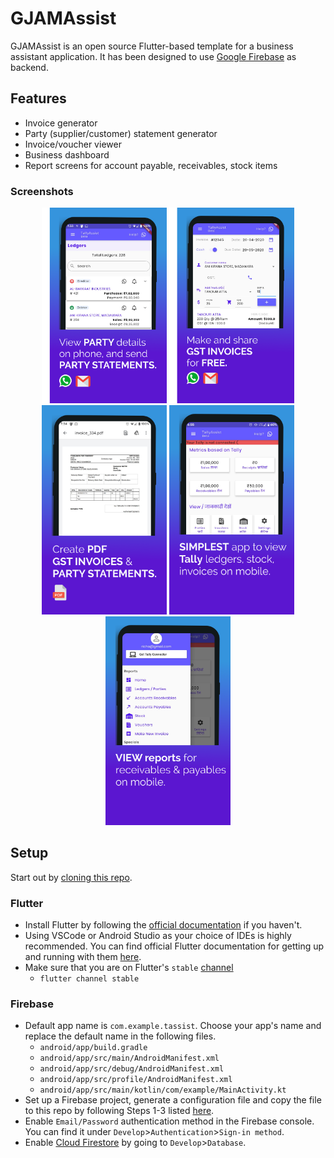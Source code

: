 # GJAMAssist

GJAMAssist is an open source Flutter-based template for a business assistant application. It has been designed to use [Google Firebase](firebase.google.com/) as backend.


## Features

- Invoice generator
- Party (supplier/customer) statement generator
- Invoice/voucher viewer
- Business dashboard
- Report screens for account payable, receivables, stock items

### Screenshots

<p align="center">
    <img src="https://github.com/Japangor/GJAM-ASSIST/blob/main/assets/images/PS-2.png" alt="Ledger statements" width="200"/>
    <img src="https://github.com/Japangor/GJAM-ASSIST/blob/main/assets/images/PS-1.png" alt="GST Invoices" width="200"/>
    <img src="https://github.com/Japangor/GJAM-ASSIST/blob/main/assets/images/PS-3.png" alt="Invoice PDFs" width="200"/>
    <img src="https://github.com/Japangor/GJAM-ASSIST/blob/main/assets/images/PS-4.png" alt="Dashboard" width="200"/>
    <img src="https://github.com/Japangor/GJAM-ASSIST/blob/main/assets/images/PS-5.png" alt="Menu" width="200"/>
</p>

## Setup

Start out by [cloning this repo](https://docs.github.com/en/github/creating-cloning-and-archiving-repositories/cloning-a-repository).

### Flutter

- Install Flutter by following the [official documentation](https://flutter.dev/docs/get-started/install) if you haven't.
- Using VSCode or Android Studio as your choice of IDEs is highly recommended. You can find official Flutter documentation for getting up and running with them [here](https://flutter.dev/docs/development/tools).
- Make sure that you are on Flutter's `stable` [channel](https://flutter.dev/docs/development/tools/sdk/upgrading#switching-flutter-channels)
  - `flutter channel stable`

### Firebase

- Default app name is `com.example.tassist`. Choose your app's name and replace the default name in the following files.
  - `android/app/build.gradle`
  - `android/app/src/main/AndroidManifest.xml`
  - `android/app/src/debug/AndroidManifest.xml`
  - `android/app/src/profile/AndroidManifest.xml`
  - `android/app/src/main/kotlin/com/example/MainActivity.kt`
- Set up a Firebase project, generate a configuration file and copy the file to this repo by following Steps 1-3 listed [here](https://firebase.google.com/docs/flutter/setup?platform=android).
- Enable `Email/Password` authentication method in the Firebase console. You can find it under `Develop`>`Authentication`>`Sign-in method`.
- Enable [Cloud Firestore](https://firebase.google.com/docs/firestore) by going to `Develop`>`Database`.


